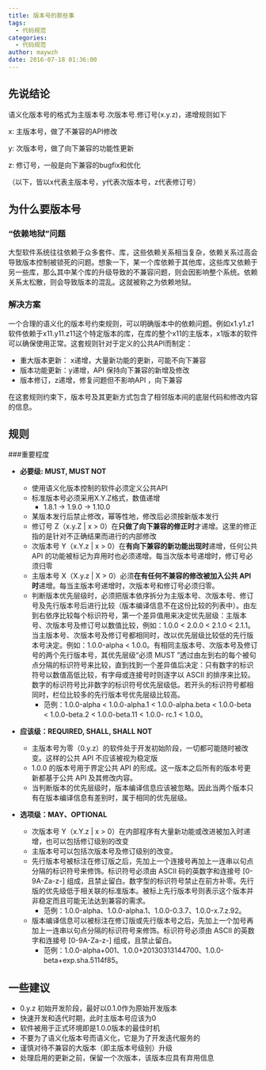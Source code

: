 ```yaml
---
title: 版本号的那些事
tags:
  - 代码规范
categories:
  - 代码规范
author: maywzh
date: 2016-07-18 01:36:00
---
```


## 先说结论

语义化版本号的格式为主版本号.次版本号.修订号(x.y.z)，递增规则如下

x: 主版本号，做了不兼容的API修改

y: 次版本号，做了向下兼容的功能性更新

z: 修订号，一般是向下兼容的bugfix和优化

（以下，皆以x代表主版本号，y代表次版本号，z代表修订号）

<!--more-->

## 为什么要版本号

### “依赖地狱”问题

大型软件系统往往依赖于众多套件、库，这些依赖关系相当复杂，依赖关系过高会导致版本控制被锁死的问题。想象一下，某一个库依赖于其他库，这些库又依赖于另一些库，那么其中某个库的升级导致的不兼容问题，则会因影响整个系统。依赖关系太松散，则会导致版本的混乱。这就被称之为依赖地狱。

### 解决方案

一个合理的语义化的版本号约束规则，可以明确版本中的依赖问题。例如x1.y1.z1软件依赖于x11.y11.z11这个特定版本的库，在库的整个x11的主版本，x1版本的软件可以确保使用正常。这套规则针对于定义的公共API而制定：

 - 重大版本更新： x递增，大量新功能的更新，可能不向下兼容
 - 版本功能更新：y递增，API 保持向下兼容的新增及修改	
 - 版本修订，z递增，修复问题但不影响API ，向下兼容

在这套规则约束下，版本号及其更新方式包含了相邻版本间的底层代码和修改内容的信息。



## 规则

###重要程度

- **必要级: MUST, MUST NOT**
  - 使用语义化版本控制的软件必须定义公共API
  - 标准版本号必须采用X.Y.Z格式，数值递增
    - 1.8.1 -> 1.9.0 -> 1.10.0
  - 某版本发行后禁止修改，幂等性地，修改后必须按新版本发行
  - 修订号 Z（x.y.Z | x > 0）在**只做了向下兼容的修正时**才递增。这里的修正指的是针对不正确结果而进行的内部修改
  - 次版本号 Y（x.Y.z | x > 0）在**有向下兼容的新功能出现时**递增，任何公共 API 的功能被标记为弃用时也必须递增。每当次版本号递增时，修订号必须归零
  - 主版本号 X（X.y.z | X > 0）必须**在有任何不兼容的修改被加入公共 API 时**递增。每当主版本号递增时，次版本号和修订号必须归零。
  - 判断版本优先层级时，必须把版本依序拆分为主版本号、次版本号、修订号及先行版本号后进行比较（版本编译信息不在这份比较的列表中）。由左到右依序比较每个标识符号，第一个差异值用来决定优先层级：主版本号、次版本号及修订号以数值比较，例如：1.0.0 < 2.0.0 < 2.1.0 < 2.1.1。当主版本号、次版本号及修订号都相同时，改以优先层级比较低的先行版本号决定。例如：1.0.0-alpha < 1.0.0。有相同主版本号、次版本号及修订号的两个先行版本号，其优先层级“必须 MUST ”透过由左到右的每个被句点分隔的标识符号来比较，直到找到一个差异值后决定：只有数字的标识符号以数值高低比较，有字母或连接号时则逐字以 ASCII 的排序来比较。数字的标识符号比非数字的标识符号优先层级低。若开头的标识符号都相同时，栏位比较多的先行版本号优先层级比较高。
    - 范例：1.0.0-alpha < 1.0.0-alpha.1 < 1.0.0-alpha.beta < 1.0.0-beta < 1.0.0-beta.2 < 1.0.0-beta.11 < 1.0.0- rc.1 < 1.0.0。
- **应该级：REQUIRED, SHALL, SHALL NOT**
  - 主版本号为零（0.y.z）的软件处于开发初始阶段，一切都可能随时被改变。这样的公共 API 不应该被视为稳定版
  - 1.0.0 的版本号用于界定公共 API 的形成。这一版本之后所有的版本号更新都基于公共 API 及其修改内容。
  - 当判断版本的优先层级时，版本编译信息应该被忽略。因此当两个版本只有在版本编译信息有差别时，属于相同的优先层级。

- **选项级：MAY、OPTIONAL**
  - 次版本号 Y（x.Y.z | x > 0）在内部程序有大量新功能或改进被加入时递增，也可以包括修订级别的改变
  - 主版本号可以包括次版本号及修订级别的改变。
  - 先行版本号被标注在修订版之后，先加上一个连接号再加上一连串以句点分隔的标识符号来修饰。标识符号必须由 ASCII 码的英数字和连接号 [0-9A-Za-z-] 组成，且禁止留白。数字型的标识符号禁止在前方补零。先行版的优先级低于相关联的标准版本。被标上先行版本号则表示这个版本并非稳定而且可能无法达到兼容的需求。
    - 范例：1.0.0-alpha、1.0.0-alpha.1、1.0.0-0.3.7、1.0.0-x.7.z.92。
  - 版本编译信息可以被标注在修订版或先行版本号之后，先加上一个加号再加上一连串以句点分隔的标识符号来修饰。标识符号必须由 ASCII 的英数字和连接号 [0-9A-Za-z-] 组成，且禁止留白。
    - 范例：1.0.0-alpha+001、1.0.0+20130313144700、1.0.0-beta+exp.sha.5114f85。



## 一些建议

- 0.y.z 初始开发阶段，最好以0.1.0作为原始开发版本
- 快速开发和迭代时期，此时主版本号应该为0
- 软件被用于正式环境即是1.0.0版本的最佳时机
- 不要为了语义化版本号而语义化，它是为了开发迭代服务的
- 谨慎对待不兼容的大版本（即主版本号级别）升级
- 处理启用的更新之前，保留一个次版本，该版本应具有弃用信息